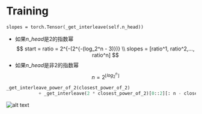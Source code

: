 # Training
```
slopes = torch.Tensor(_get_interleave(self.n_head))
```

- 如果$n\_head$是2的指数幂
$$
start = ratio = 2^{-(2^{-(log_2^n - 3)})}
\\
slopes = [ratio^1, ratio^2,..., ratio^n]
$$
- 如果$n\_head$是非2的指数幂
$$
n = 2^{\lfloor log_2^n \rfloor}
$$
``` python
_get_interleave_power_of_2(closest_power_of_2)
            + _get_interleave(2 * closest_power_of_2)[0::2][: n - closest_power_of_2]
```
![alt text](image.png)

